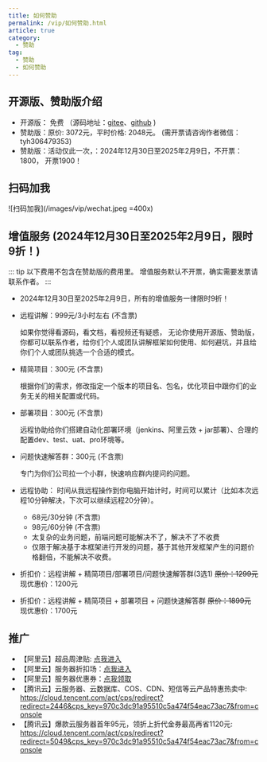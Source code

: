 ```yaml
---
title: 如何赞助
permalink: /vip/如何赞助.html
article: true
category:
  - 赞助
tag:
  - 赞助
  - 如何赞助
---
```


## 开源版、赞助版介绍

- 开源版： 免费  （源码地址：[gitee](https://gitee.com/zuihou111)、[github](https://github.com/zuihou) )
- 赞助版：原价: 3072元，平时价格: 2048元。 (需开票请咨询作者微信：tyh306479353)
- 赞助版：活动仅此一次，：2024年12月30日至2025年2月9日，不开票：1800， 开票1900！ 

## 扫码加我

![扫码加我](/images/vip/wechat.jpeg =400x)

## 增值服务 (2024年12月30日至2025年2月9日，限时9折！)


::: tip
以下费用不包含在赞助版的费用里。
增值服务默认不开票，确实需要发票请联系作者。
:::

- 2024年12月30日至2025年2月9日，所有的增值服务一律限时9折！

- 远程讲解：999元/3小时左右    (不含票)

  如果你觉得看源码，看文档，看视频还有疑惑， 无论你使用开源版、赞助版，你都可以联系作者，给你们个人或团队讲解框架如何使用、如何避坑，并且给你们个人或团队挑选一个合适的模式。

- 精简项目：300元   (不含票)

  根据你们的需求，修改指定一个版本的项目名、包名，优化项目中跟你们的业务无关的相关配置或代码。

- 部署项目：300元   (不含票)
  
  远程协助给你们搭建自动化部署环境（jenkins、阿里云效 + jar部署）、合理的配置dev、test、uat、pro环境等。

- 问题快速解答群：300元    (不含票)

  专门为你们公司拉一个小群，快速响应群内提问的问题。

- 远程协助： 时间从我远程操作到你电脑开始计时，时间可以累计（比如本次远程10分钟解决，下次可以继续远程20分钟）。  

  - 68元/30分钟    (不含票)
  - 98元/60分钟    (不含票)
  - 太复杂的业务问题，前端问题可能解决不了，解决不了不收费
  - 仅限于解决基于本框架进行开发的问题，基于其他开发框架产生的问题价格翻倍，不能解决不收费。

- 折扣价：远程讲解 + 精简项目/部署项目/问题快速解答群(3选1) ~~原价：1299元~~ 现优惠价：1200元

- 折扣价：远程讲解 + 精简项目 + 部署项目 + 问题快速解答群 ~~原价：1899元~~ 现优惠价：1700元

## 推广

- 【阿里云】超品周津贴: [点我进入](https://www.aliyun.com/minisite/goods?taskPkg=1212cpz&pkgSid=183200&userCode=uk5ga6sq)
- 【阿里云】服务器折扣场：[点我进入](https://www.aliyun.com/minisite/goods?userCode=uk5ga6sq)
- 【阿里云】服务器优惠券：[点我领取](https://www.aliyun.com/daily-act/ecs/activity_selection?userCode=uk5ga6sq)
- 【腾讯云】云服务器、云数据库、COS、CDN、短信等云产品特惠热卖中: https://cloud.tencent.com/act/cps/redirect?redirect=2446&cps_key=970c3dc91a95510c5a474f54eac73ac7&from=console
- 【腾讯云】爆款云服务器首年95元，领折上折代金券最高再省1120元: https://cloud.tencent.com/act/cps/redirect?redirect=5049&cps_key=970c3dc91a95510c5a474f54eac73ac7&from=console
